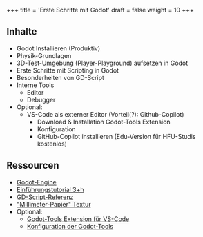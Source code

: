 +++
title = 'Erste Schritte mit Godot'
draft = false
weight = 10 
+++

## Inhalte

- Godot Installieren (Produktiv)
- Physik-Grundlagen
- 3D-Test-Umgebung (Player-Playground) aufsetzen in Godot
- Erste Schritte mit Scripting in Godot
- Besonderheiten von GD-Script
- Interne Tools
  - Editor
  - Debugger
- Optional:
  - VS-Code als externer Editor (Vorteil(?): Github-Copilot)
    - Download & Installation Godot-Tools Extension
    - Konfiguration
    - GitHub-Copilot installieren (Edu-Version für HFU-Studis kostenlos)

## Ressourcen

- [Godot-Engine](https://godotengine.org/)
- [Einführungstutorial 3+h](https://www.youtube.com/watch?v=A3R6T1h0ln8)
- [GD-Script-Referenz](https://docs.godotengine.org/en/stable/tutorials/scripting/gdscript/gdscript_basics.html)
- ["Millimeter-Papier" Textur](images/MeterGrid.png)
- Optional:
  - [Godot-Tools Extension für VS-Code](https://marketplace.visualstudio.com/items?itemName=geequlim.godot-tools)
  - [Konfiguration der Godot-Tools](https://www.reddit.com/r/godot/comments/16ve6y3/how_to_get_vscode_working_nicely_with_godot_and/)


